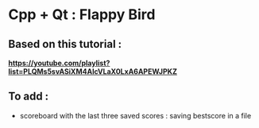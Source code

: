 # Cpp + Qt : Flappy Bird

## Based on this tutorial :
**https://youtube.com/playlist?list=PLQMs5svASiXM4AlcVLaX0LxA6APEWJPKZ**

## To add :

- scoreboard with the last three saved scores : saving bestscore in a file
